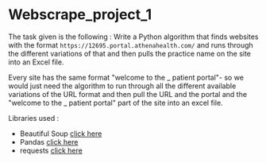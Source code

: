 # Webscrape_project_1

The task given is the following : 
Write a Python algorithm that finds websites with the format `https://12695.portal.athenahealth.com/` and runs through the different variations of that and then pulls the practice name on the site into an Excel file.

Every site has the same format "welcome to the _ patient portal"- so we would just need the algorithm to run through all the different available variations of the URL format and then pull the URL and the portal and the "welcome to the _ patient portal" part of the site into an excel file.

Libraries used :
- Beautiful Soup [click here](https://pypi.org/project/beautifulsoup4/)
- Pandas [click here](https://pandas.pydata.org/)
- requests [click here](https://pypi.org/project/requests/)
